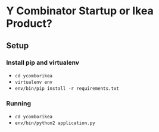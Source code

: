 Y Combinator Startup or Ikea Product?
===========

## Setup

### Install pip and virtualenv

- `cd ycomborikea`
- `virtualenv env`
- `env/bin/pip install -r requirements.txt`

### Running

- `cd ycomborikea`
- `env/bin/python2 application.py`
